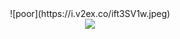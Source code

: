 
<div align=center>![poor](https://i.v2ex.co/ift3SV1w.jpeg)
  
  
<div align=center><img src ="https://i.v2ex.co/ift3SV1w.jpeg"></div>


